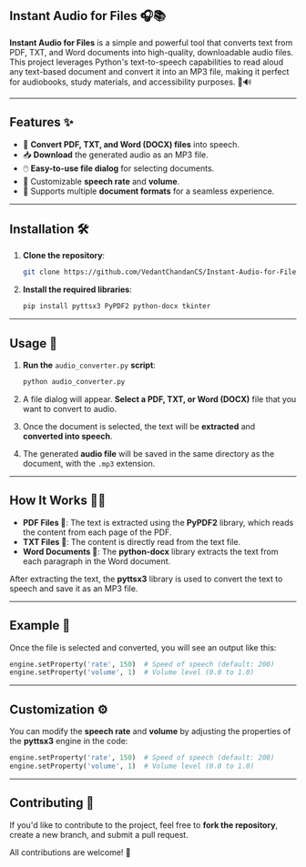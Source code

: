 
## **Instant Audio for Files 🎧📚**

**Instant Audio for Files** is a simple and powerful tool that converts text from PDF, TXT, and Word documents into high-quality, downloadable audio files. This project leverages Python's text-to-speech capabilities to read aloud any text-based document and convert it into an MP3 file, making it perfect for audiobooks, study materials, and accessibility purposes. 📖🔊

---

## **Features ✨**

- 🔄 **Convert PDF, TXT, and Word (DOCX) files** into speech.
- 📥 **Download** the generated audio as an MP3 file.
- 🖱️ **Easy-to-use file dialog** for selecting documents.
- 🎤 Customizable **speech rate** and **volume**.
- 📄 Supports multiple **document formats** for a seamless experience.

---

## **Installation 🛠️**

1. **Clone the repository**:

   ```bash
   git clone https://github.com/VedantChandanCS/Instant-Audio-for-Files.git
   ```

2. **Install the required libraries**:

   ```bash
   pip install pyttsx3 PyPDF2 python-docx tkinter
   ```

---

## **Usage 🚀**

1. **Run the** `audio_converter.py` **script**:

   ```bash
   python audio_converter.py
   ```

2. A file dialog will appear. **Select a PDF, TXT, or Word (DOCX)** file that you want to convert to audio.

3. Once the document is selected, the text will be **extracted** and **converted into speech**.

4. The generated **audio file** will be saved in the same directory as the document, with the `.mp3` extension.

---

## **How It Works 🧑‍💻**

- **PDF Files 📑**: The text is extracted using the **PyPDF2** library, which reads the content from each page of the PDF.
- **TXT Files 📝**: The content is directly read from the text file.
- **Word Documents 📄**: The **python-docx** library extracts the text from each paragraph in the Word document.

After extracting the text, the **pyttsx3** library is used to convert the text to speech and save it as an MP3 file.

---

## **Example 🎥**

Once the file is selected and converted, you will see an output like this:

```python
engine.setProperty('rate', 150)  # Speed of speech (default: 200)
engine.setProperty('volume', 1)  # Volume level (0.0 to 1.0)
```

---

## **Customization ⚙️**

You can modify the **speech rate** and **volume** by adjusting the properties of the **pyttsx3** engine in the code:

```python
engine.setProperty('rate', 150)  # Speed of speech (default: 200)
engine.setProperty('volume', 1)  # Volume level (0.0 to 1.0)
```

---

## **Contributing 🤝**

If you'd like to contribute to the project, feel free to **fork the repository**, create a new branch, and submit a pull request. 

All contributions are welcome! 🚀
